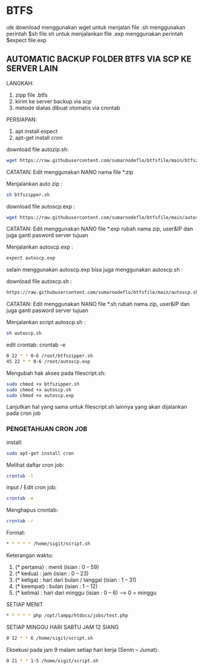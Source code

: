 # BTFS
utk download menggunakan wget 
untuk menjalan file .sh menggunakan perintah $sh file.sh
untuk menjalankan file .exp menggunakan perintah $expect file.exp

## AUTOMATIC BACKUP FOLDER BTFS VIA SCP KE SERVER LAIN

LANGKAH:
1. zipp file .btfs
2. kirim ke server backup via scp
3. metode diatas dibuat otomatis via crontab


PERSIAPAN:
1. apt install expect
2. apt-get install cron

download file autozip.sh:
```bash
wget https://raw.githubusercontent.com/sumarnodeflo/btfsfile/main/btfszipper.sh
```
CATATAN: Edit menggunakan NANO nama file *.zip

Menjalankan auto zip :
```bash
sh btfszipper.sh
```

download file autoscp.exp :
```bash
wget https://raw.githubusercontent.com/sumarnodeflo/btfsfile/main/autoscp.exp
```
CATATAN: Edit menggunakan NANO file *.exp rubah nama zip, user&IP dan juga ganti pasword server tujuan

Menjalankan autoscp.exp :
```bash
expect autoscp.exp
```

selain menggunakan autoscp.exp bisa juga menggunakan autoscp.sh :

download file autoscp.sh :
```bash
https://raw.githubusercontent.com/sumarnodeflo/btfsfile/main/autoscp.sh
```

CATATAN: Edit menggunakan NANO file *.sh rubah nama zip, user&IP dan juga ganti pasword server tujuan

Menjalankan script autoscp.sh :

```bash
sh autoscp.sh
```

edit crontab:
crontab -e
```bash
0 22 * * 0-6 /root/btfszipper.sh
45 22 * * 0-6 /root/autoscp.exp
```

Mengubah hak akses pada filescript.sh:
```bash
sudo chmod +x btfszipper.sh
sudo chmod +x autoscp.sh
sudo chmod +x autoscp.exp
```
Lanjutkan hal yang sama untuk filescript.sh lainnya yang akan dijalankan pada cron job

### PENGETAHUAN CRON JOB

install:
```bash
sudo apt-get install cron
```

Melihat daftar cron job:
```bash
crontab -l
```

input / Edit cron job:
```bash
crontab -e
```

Menghapus crontab:
```bash
crontab -r
```

Format:
```bash
* * * * * /home/sigit/script.sh
```
Keterangan waktu:
1. (* pertama) : menit (isian : 0 – 59)
2. (* kedua) : jam (isian : 0 – 23)
3. (* ketiga) : hari dari bulan / tanggal (isian : 1 – 31)
4. (* keempat) : bulan (isian : 1 – 12)
5. (* kelima) : hari dari minggu (isian : 0 – 6) –> 0 = minggu

SETIAP MENIT
```bash
* * * * * php /opt/lampp/htdocs/jobs/test.php
```

SETIAP MINGGU HARI SABTU JAM 12 SIANG
```bash
0 12 * * 6 /home/sigit/script.sh
```

Eksekusi pada jam 9 malam setiap hari kerja (Senin – Jumat):
```bash
0 21 * * 1-5 /home/sigit/script.sh
```
